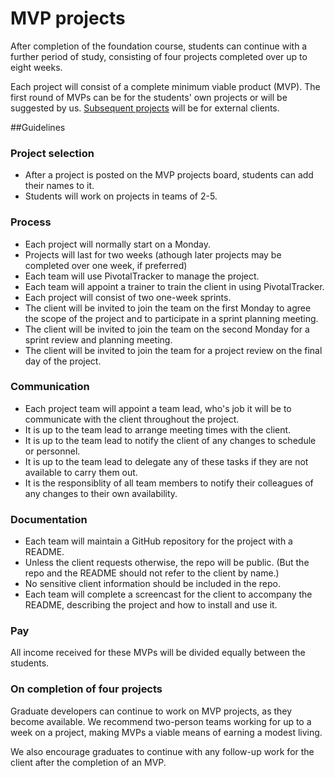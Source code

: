 # MVP projects

After completion of the foundation course, students can continue with a further period of study, consisting of four projects completed over up to eight weeks.

Each project will consist of a complete minimum viable product (MVP). The first round of MVPs can be for the students' own projects or will be suggested by us. [Subsequent projects](http://foundersandcoders.org/mvp) will be for external clients.

##Guidelines

### Project selection

+ After a project is posted on the MVP projects board, students can add their names to it.
+ Students will work on projects in teams of 2-5.

### Process

+ Each project will normally start on a Monday.
+ Projects will last for two weeks (athough later projects may be completed over one week, if preferred)
+ Each team will use PivotalTracker to manage the project.
+ Each team will appoint a trainer to train the client in using PivotalTracker.
+ Each project will consist of two one-week sprints.
+ The client will be invited to join the team on the first Monday to agree the scope of the project and to participate in a sprint planning meeting.
+ The client will be invited to join the team on the second Monday for a sprint review and planning meeting.
+ The client will be invited to join the team for a project review on the final day of the project.

### Communication

+ Each project team will appoint a team lead, who's job it will be to communicate with the client throughout the project.
+ It is up to the team lead to arrange meeting times with the client.
+ It is up to the team lead to notify the client of any changes to schedule or personnel.
+ It is up to the team lead to delegate any of these tasks if they are not available to carry them out.
+ It is the responsiblity of all team members to notify their colleagues of any changes to their own availability.

### Documentation

+ Each team will maintain a GitHub repository for the project with a README.
+ Unless the client requests otherwise, the repo will be public. (But the repo and the README should not refer to the client by name.)
+ No sensitive client information should be included in the repo.
+ Each team will complete a screencast for the client to accompany the README, describing the project and how to install and use it.

### Pay

All income received for these MVPs will be divided equally between the students.

### On completion of four projects

Graduate developers can continue to work on MVP projects, as they become available. We recommend two-person teams working for up to a week on a project, making MVPs a viable means of earning a modest living. 

We also encourage graduates to continue with any follow-up work for the client after the completion of an MVP.





